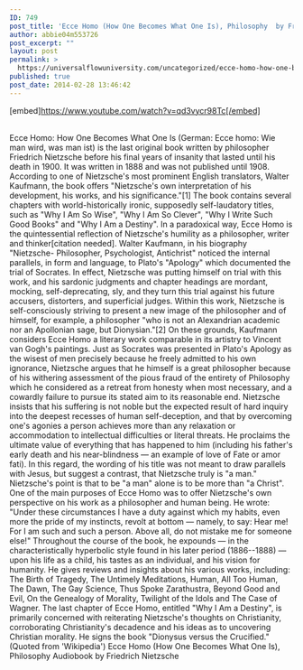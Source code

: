```yaml
---
ID: 749
post_title: 'Ecce Homo (How One Becomes What One Is), Philosophy  by Friedrich Nietzsche #UfU'
author: abbie04m553726
post_excerpt: ""
layout: post
permalink: >
  https://universalflowuniversity.com/uncategorized/ecce-homo-how-one-becomes-what-one-is-philosophy-by-friedrich-nietzsche-ufu/
published: true
post_date: 2014-02-28 13:46:42
---
```

[embed]https://www.youtube.com/watch?v=qd3vycr98Tc[/embed]</br></br>
<p>Ecce Homo: How One Becomes What One Is (German: Ecce homo: Wie man wird, was man ist) is the last original book written by philosopher Friedrich Nietzsche before his final years of insanity that lasted until his death in 1900. It was written in 1888 and was not published until 1908.
According to one of Nietzsche's most prominent English translators, Walter Kaufmann, the book offers "Nietzsche's own interpretation of his development, his works, and his significance."[1] The book contains several chapters with world-historically ironic, supposedly self-laudatory titles, such as "Why I Am So Wise", "Why I Am So Clever", "Why I Write Such Good Books" and "Why I Am a Destiny". In a paradoxical way, Ecce Homo is the quintessential reflection of Nietzsche's humility as a philosopher, writer and thinker[citation needed]. Walter Kaufmann, in his biography "Nietzsche- Philosopher, Psychologist, Antichrist" noticed the internal parallels, in form and language, to Plato's "Apology" which documented the trial of Socrates. In effect, Nietzsche was putting himself on trial with this work, and his sardonic judgments and chapter headings are mordant, mocking, self-deprecating, sly, and they turn this trial against his future accusers, distorters, and superficial judges.
Within this work, Nietzsche is self-consciously striving to present a new image of the philosopher and of himself, for example, a philosopher "who is not an Alexandrian academic nor an Apollonian sage, but Dionysian."[2] On these grounds, Kaufmann considers Ecce Homo a literary work comparable in its artistry to Vincent van Gogh's paintings. Just as Socrates was presented in Plato's Apology as the wisest of men precisely because he freely admitted to his own ignorance, Nietzsche argues that he himself is a great philosopher because of his withering assessment of the pious fraud of the entirety of Philosophy which he considered as a retreat from honesty when most necessary, and a cowardly failure to pursue its stated aim to its reasonable end. Nietzsche insists that his suffering is not noble but the expected result of hard inquiry into the deepest recesses of human self-deception, and that by overcoming one's agonies a person achieves more than any relaxation or accommodation to intellectual difficulties or literal threats. He proclaims the ultimate value of everything that has happened to him (including his father's early death and his near-blindness — an example of love of Fate or amor fati). In this regard, the wording of his title was not meant to draw parallels with Jesus, but suggest a contrast, that Nietzsche truly is "a man." Nietzsche's point is that to be "a man" alone is to be more than "a Christ".
One of the main purposes of Ecce Homo was to offer Nietzsche's own perspective on his work as a philosopher and human being. He wrote: "Under these circumstances I have a duty against which my habits, even more the pride of my instincts, revolt at bottom — namely, to say: Hear me! For I am such and such a person. Above all, do not mistake me for someone else!" Throughout the course of the book, he expounds — in the characteristically hyperbolic style found in his later period (1886--1888) — upon his life as a child, his tastes as an individual, and his vision for humanity. He gives reviews and insights about his various works, including: The Birth of Tragedy, The Untimely Meditations, Human, All Too Human, The Dawn, The Gay Science, Thus Spoke Zarathustra, Beyond Good and Evil, On the Genealogy of Morality, Twilight of the Idols and The Case of Wagner. The last chapter of Ecce Homo, entitled "Why I Am a Destiny", is primarily concerned with reiterating Nietzsche's thoughts on Christianity, corroborating Christianity's decadence and his ideas as to uncovering Christian morality.
He signs the book "Dionysus versus the Crucified."
(Quoted from 'Wikipedia')
Ecce Homo (How One Becomes What One Is), Philosophy Audiobook by Friedrich Nietzsche</p>